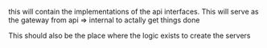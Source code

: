 this will contain the implementations of the api interfaces. This will serve as the
gateway from api => internal to actally get things done

This should also be the place where the logic exists to create the servers
